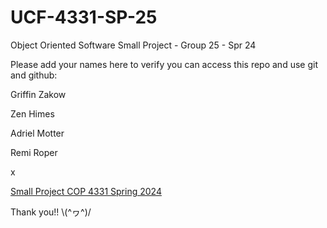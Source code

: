 # UCF-4331-SP-25
Object Oriented Software Small Project - Group 25 - Spr 24

Please add your names here to verify you can access this repo and use git and github:

Griffin Zakow

Zen Himes

Adriel Motter

Remi Roper

x

[Small Project COP 4331 Spring 2024](https://docs.google.com/spreadsheets/d/1s-LFHDo-LhRSk-qySSRmP91d90C3-cbl4ZDRSnjqeOk/edit#gid=0)

Thank you!! 
\\\(^ヮ^\)/

